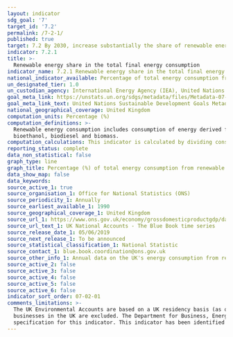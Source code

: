 ```yaml
---
layout: indicator
sdg_goal: '7'
target_id: '7.2'
permalink: /7-2-1/
published: true
target: 7.2 By 2030, increase substantially the share of renewable energy in the global energy mix
indicator: 7.2.1
title: >-
  Renewable energy share in the total final energy consumption
indicator_name: 7.2.1 Renewable energy share in the total final energy consumption
national_indicator_available: Percentage of total energy consumption from renewable sources
un_designated_tier: 1.0
un_custodian_agency: International Energy Agency (IEA), United Nations Statistics Division (UNSD), United Nations' inter-agency mechanism on energy (UN Energy) and the SE4ALL Global Tracking Framework Consortium
goal_meta_link: https://unstats.un.org/sdgs/metadata/files/Metadata-07-02-01.pdf 
goal_meta_link_text: United Nations Sustainable Development Goals Metadata (PDF 216 KB)
national_geographical_coverage: United Kingdom
computation_units: Percentage (%)
computation_definitions: >-
  Renewable energy consumption includes consumption of energy derived from hydroelectric power, wind, wave, tidal, solar photovoltaic, geothermal aquifers, landfill gas, sewage gas, biogas from autogen, municipal solid waste, poultry litter, straw, wood, charcoal, liquid bio-fuels,
  bioethanol, biodiesel and biomass.
computation_calculations: This indicator is calculated by dividing consumption of energy from all renewable sources by total final energy consumption.
reporting_status: complete
data_non_statistical: false
graph_type: line
graph_title: Percentage (%) of total energy consumption from renewable sources
data_show_map: false
data_keywords:  
source_active_1: true
source_organisation_1: Office for National Statistics (ONS)
source_periodicity_1: Annually
source_earliest_available_1: 1990
source_geographical_coverage_1: United Kingdom
source_url_1: https://www.ons.gov.uk/economy/grossdomesticproductgdp/datasets/bluebook
source_url_text_1: UK National Accounts - The Blue Book time series 
source_release_date_1: 05/06/2019
source_next_release_1: To be announced
source_statistical_classification_1: National Statistic
source_contact_1: blue.book.coordination@ons.gov.uk  
source_other_info_1: Annual data on the UK's energy consumption from renewable and waste sources, by source and industry, from 1990 to 2016.
source_active_2: false
source_active_3: false
source_active_4: false
source_active_5: false
source_active_6: false
indicator_sort_order: 07-02-01
comments_limitations: >-
  The UK Environmental Accounts are based on a UK residency basis (as opposed to a territory basis). This means that data relating to UK residents and UK-registered businesses are included, regardless of whether they are in the UK or overseas. Data relating to foreign visitors and foreign
  businesses in the UK are excluded. The Department for Business, Energy and Industrial Strategy also produce an <a href="https://www.gov.uk/government/collections/energy-trends">Energy Trends publication</a> which calculates the figures on a territory basis. Data follows the UN
  specification for this indicator. This indicator has been identified in collaboration with topic experts.
---
```

